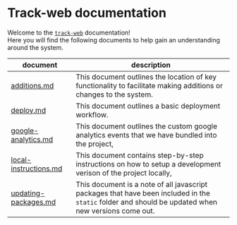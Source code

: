 # Track-web documentation

Welcome to the [`track-web`](https://github.com/cds-snc/track-web) documentation!  
Here you will find the following documents to help gain an understanding around the system.

| document | description | 
| -------- | ----------- | 
| [additions.md](additions.md) | This document outlines the location of key functionality to facilitate making additions or changes to the system. |
| [deploy.md](deploy.md) | This document outlines a basic deployment workflow. |
| [google-analytics.md](google-analytics.md) | This document outlines the custom google analytics events that we have bundled into the project, |
| [local-instructions.md](local-instructions.md) | This document contains step-by-step instructions on how to setup a development verison of the project locally, |
| [updating-packages.md](updating-packages.md) | This document is a note of all javascript packages that have been included in the `static` folder and should be updated when new versions come out. |
